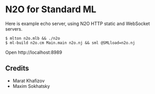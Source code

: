 N2O for Standard ML
===================

Here is example echo server, using N2O HTTP static and WebSocket servers.

```
$ mlton n2o.mlb && ./n2o
$ ml-build n2o.cm Main.main n2o.nj && sml @SMLload=n2o.nj
```

Open http://localhost:8989

Credits
-------

* Marat Khafizov
* Maxim Sokhatsky
